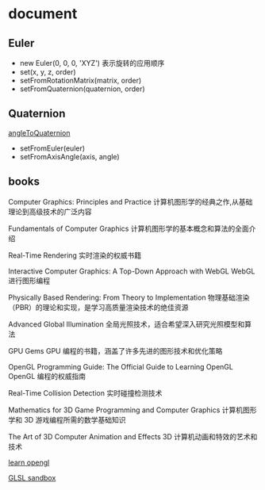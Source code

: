 # document

## Euler

- new Euler(0, 0, 0, 'XYZ') 表示旋转的应用顺序
- set(x, y, z, order)
- setFromRotationMatrix(matrix, order)
- setFromQuaternion(quaternion, order)

## Quaternion

[angleToQuaternion](https://www.euclideanspace.com/maths/geometry/rotations/conversions/angleToQuaternion/index.htm)

- setFromEuler(euler)
- setFromAxisAngle(axis, angle)

## books

Computer Graphics: Principles and Practice 计算机图形学的经典之作,从基础理论到高级技术的广泛内容

Fundamentals of Computer Graphics 计算机图形学的基本概念和算法的全面介绍

Real-Time Rendering 实时渲染的权威书籍

Interactive Computer Graphics: A Top-Down Approach with WebGL WebGL 进行图形编程

Physically Based Rendering: From Theory to Implementation 物理基础渲染（PBR）的理论和实现，是学习高质量渲染技术的绝佳资源

Advanced Global Illumination 全局光照技术，适合希望深入研究光照模型和算法

GPU Gems GPU 编程的书籍，涵盖了许多先进的图形技术和优化策略

OpenGL Programming Guide: The Official Guide to Learning OpenGL OpenGL 编程的权威指南

Real-Time Collision Detection 实时碰撞检测技术

Mathematics for 3D Game Programming and Computer Graphics 计算机图形学和 3D 游戏编程所需的数学基础知识

The Art of 3D Computer Animation and Effects 3D 计算机动画和特效的艺术和技术

[learn opengl](https://learnopengl.com/book/book_pdf.pdf)

[GLSL sandbox](https://glslsandbox.com/)
